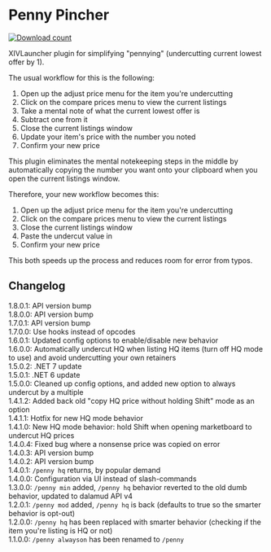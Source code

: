 # Penny Pincher
[![Download count](https://img.shields.io/endpoint?url=https://qzysathwfhebdai6xgauhz4q7m0mzmrf.lambda-url.us-east-1.on.aws/PennyPincher)](https://github.com/tesu/PennyPincher)

XIVLauncher plugin for simplifying "pennying" (undercutting current lowest offer by 1).

The usual workflow for this is the following:
1. Open up the adjust price menu for the item you're undercutting
2. Click on the compare prices menu to view the current listings
3. Take a mental note of what the current lowest offer is
4. Subtract one from it
5. Close the current listings window
6. Update your item's price with the number you noted
7. Confirm your new price

This plugin eliminates the mental notekeeping steps in the middle by automatically copying the number you want onto your clipboard when you open the current listings window.

Therefore, your new workflow becomes this:
1. Open up the adjust price menu for the item you're undercutting
2. Click on the compare prices menu to view the current listings
3. Close the current listings window
4. Paste the undercut value in
5. Confirm your new price

This both speeds up the process and reduces room for error from typos.

## Changelog
1.8.0.1: API version bump  
1.8.0.0: API version bump  
1.7.0.1: API version bump  
1.7.0.0: Use hooks instead of opcodes  
1.6.0.1: Updated config options to enable/disable new behavior  
1.6.0.0: Automatically undercut HQ when listing HQ items (turn off HQ mode to use) and avoid undercutting your own retainers  
1.5.0.2: .NET 7 update  
1.5.0.1: .NET 6 update  
1.5.0.0: Cleaned up config options, and added new option to always undercut by a multiple  
1.4.1.2: Added back old "copy HQ price without holding Shift" mode as an option  
1.4.1.1: Hotfix for new HQ mode behavior  
1.4.1.0: New HQ mode behavior: hold Shift when opening marketboard to undercut HQ prices  
1.4.0.4: Fixed bug where a nonsense price was copied on error  
1.4.0.3: API version bump  
1.4.0.2: API version bump  
1.4.0.1: `/penny hq` returns, by popular demand  
1.4.0.0: Configuration via UI instead of slash-commands  
1.3.0.0: `/penny min` added, `/penny hq` behavior reverted to the old dumb behavior, updated to dalamud API v4  
1.2.0.1: `/penny mod` added, `/penny hq` is back (defaults to true so the smarter behavior is opt-out)  
1.2.0.0: `/penny hq` has been replaced with smarter behavior (checking if the item you're listing is HQ or not)  
1.1.0.0: `/penny alwayson` has been renamed to `/penny`
